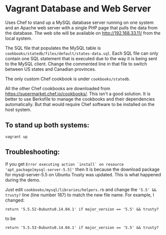 # Vagrant Database and Web Server

Uses Chef to stand up a MySQL database server running on one system and 
an Apache web server with a single PHP page that pulls the data from
the database. The web site will be available on http://192.168.33.11/
from the local system.

The SQL file that populates the MySQL table is `cookbooks/statedb/files/default/states-data.sql`.
Each SQL file can only contain one SQL statement that is executed due to the way it is 
being sent to the MySQL client. Change the commented line in that file to switch between 
US states and Canadian provinces.
 
The only custom Chef cookbook is under `cookbooks/statedb`. 

All the other Chef cookbooks are downloaded from https://supermarket.chef.io/cookbooks/.
This isn't a good solution. It is better to use Berksfile to manage the 
cookbooks and their dependencies automatically. But that would require Chef software to be 
installed on the host system.

## To stand up both systems:

    vagrant up
		
## Troubleshooting:

If you get ``Error executing action `install` on resource 'apt_package[mysql-server-5.5]'``
then it is because the download package for mysql-server-5.5 on Ubuntu Trusty was updated. 
This is what happened during the demo.

Just edit `cookbooks/mysql/libraries/helpers.rb` and change the `'5.5' && trusty?` line (line number 187)
to match the new file name. For example, I changed:

    return '5.5.52-0ubuntu0.14.04.1' if major_version == '5.5' && trusty?

to be

    return '5.5.53-0ubuntu0.14.04.1' if major_version == '5.5' && trusty?
